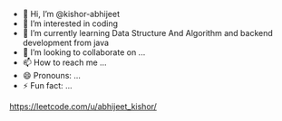 - 👋 Hi, I’m @kishor-abhijeet
- 👀 I’m interested in coding
- 🌱 I’m currently learning Data Structure And Algorithm and backend development from java
- 💞️ I’m looking to collaborate on ...
- 📫 How to reach me ...
- 😄 Pronouns: ...
- ⚡ Fun fact: ...

<!---
kishor-abhijeet/kishor-abhijeet is a ✨ special ✨ repository because its `README.md` (this file) appears on your GitHub profile.
You can click the Preview link to take a look at your changes.
--->
https://leetcode.com/u/abhijeet_kishor/
